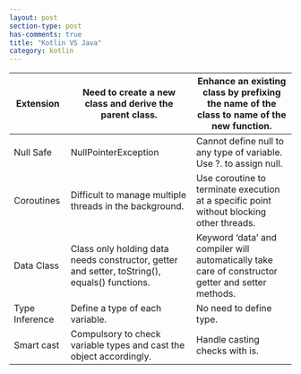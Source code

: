 ```yaml
---
layout: post
section-type: post
has-comments: true
title: "Kotlin VS Java"
category: kotlin
---
```


| Extension | Need to create a new class and derive the parent class. | Enhance an existing class by prefixing the name of the class to name of the new function. |
| --- | --- | --- |
| Null Safe | NullPointerException | Cannot define null to any type of variable. Use ?. to assign null. |
| Coroutines | Difficult to manage multiple threads in the background. | Use coroutine to terminate execution at a specific point without blocking other threads. |
| Data Class | Class only holding data needs constructor, getter and setter, toString(), equals() functions. | Keyword ‘data’ and compiler will automatically take care of constructor getter and setter methods. |
| Type Inference | Define a type of each variable. | No need to define type. |
| Smart cast | Compulsory to check variable types and cast the object accordingly. | Handle casting checks with is. |